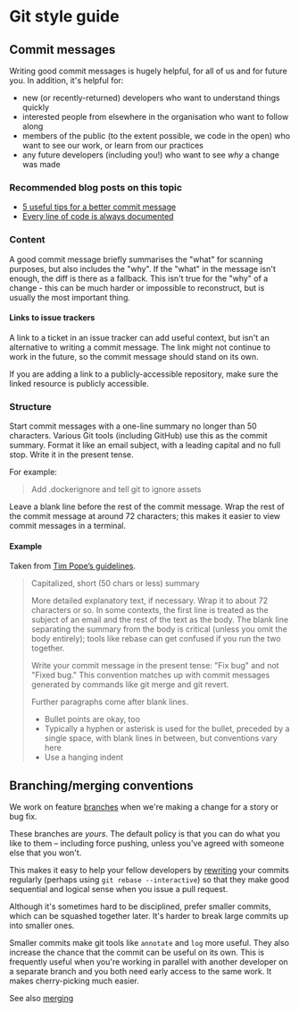 # Git style guide

## Commit messages

Writing good commit messages is hugely helpful, for all of us and for future 
you. In addition, it's helpful for:

* new (or recently-returned) developers who want to understand things quickly
* interested people from elsewhere in the organisation who want to follow along
* members of the public (to the extent possible, we code in the open) who want to see our work,
  or learn from our practices
* any future developers (including you!) who want to see _why_ a change was
  made

### Recommended blog posts on this topic

* [5 useful tips for a better commit message](http://robots.thoughtbot.com/5-useful-tips-for-a-better-commit-message)
* [Every line of code is always documented](http://mislav.uniqpath.com/2014/02/hidden-documentation/)

### Content

A good commit message briefly summarises the "what" for scanning purposes, but
also includes the "why". If the "what" in the message isn't enough, the diff is
there as a fallback. This isn't true for the "why" of a change - this can be
much harder or impossible to reconstruct, but is usually the most important 
thing.

#### Links to issue trackers

A link to a ticket in an issue tracker can add useful context, but isn't an 
alternative to writing a commit message. The link might not continue to work in 
the future, so the commit message should stand on its own. 

If you are adding a link to a publicly-accessible repository, make sure the 
linked resource is publicly accessible.

### Structure

Start commit messages with a one-line summary no longer than 50
characters. Various Git tools (including GitHub) use this as the commit
summary. Format it like an email subject, with a leading capital
and no full stop. Write it in the present tense.

For example:

> Add .dockerignore and tell git to ignore assets

Leave a blank line before the rest of the commit message. Wrap the rest of the
commit message at around 72 characters; this makes it easier to view commit 
messages in a terminal.

#### Example

Taken from [Tim Pope’s guidelines](http://tbaggery.com/2008/04/19/a-note-about-git-commit-messages.html).

> Capitalized, short (50 chars or less) summary
>
> More detailed explanatory text, if necessary.  Wrap it to about 72
characters or so.  In some contexts, the first line is treated as the
subject of an email and the rest of the text as the body.  The blank
line separating the summary from the body is critical (unless you omit
the body entirely); tools like rebase can get confused if you run the
two together.
>
> Write your commit message in the present tense: "Fix bug" and not "Fixed
bug."  This convention matches up with commit messages generated by
commands like git merge and git revert.
>
> Further paragraphs come after blank lines.
>
> - Bullet points are okay, too
> - Typically a hyphen or asterisk is used for the bullet, preceded by a
>  single space, with blank lines in between, but conventions vary here
> - Use a hanging indent

## Branching/merging conventions

We work on feature [branches](http://git-scm.com/book/en/Git-Branching-Basic-Branching-and-Merging)
when we're making a change for a story or bug fix.

These branches are *yours*. The default policy is that you can do what you
like to them – including force pushing, unless you've agreed with someone
else that you won't.

This makes it easy to help your fellow developers by [rewriting](http://git-scm.com/book/en/Git-Tools-Rewriting-History) 
your commits regularly (perhaps using `git rebase --interactive`) so that they
make good sequential and logical sense when you issue a pull request.

Although it's sometimes hard to be disciplined, prefer smaller commits, which 
can be squashed together later. It's harder to break large commits up into 
smaller ones.

Smaller commits make git tools like `annotate` and `log` more useful. They
also increase the chance that the commit can be useful on its own. This is
frequently useful when you're working in parallel with another developer on
a separate branch and you both need early access to the same work. It makes
cherry-picking much easier.

See also [merging](pull-requests.md#merging-a-pull-request)